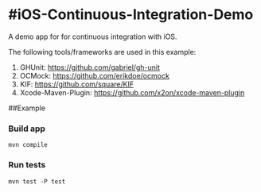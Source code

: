 #iOS-Continuous-Integration-Demo
===

A demo app for for continuous integration with iOS.

The following tools/frameworks are used in this example:

1. GHUnit: https://github.com/gabriel/gh-unit
2. OCMock: https://github.com/erikdoe/ocmock
3. KIF: https://github.com/square/KIF
4. Xcode-Maven-Plugin: https://github.com/x2on/xcode-maven-plugin

##Example

### Build app
```mvn compile```

### Run tests
```mvn test -P test```
